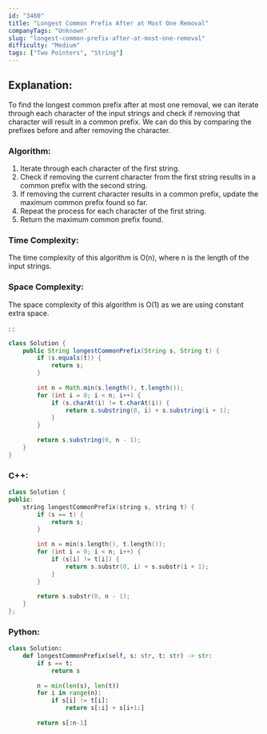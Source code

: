 ```yaml
---
id: "3460"
title: "Longest Common Prefix After at Most One Removal"
companyTags: "Unknown"
slug: "longest-common-prefix-after-at-most-one-removal"
difficulty: "Medium"
tags: ["Two Pointers", "String"]
---
```


## Explanation:

To find the longest common prefix after at most one removal, we can iterate through each character of the input strings and check if removing that character will result in a common prefix. We can do this by comparing the prefixes before and after removing the character.

### Algorithm:
1. Iterate through each character of the first string.
2. Check if removing the current character from the first string results in a common prefix with the second string.
3. If removing the current character results in a common prefix, update the maximum common prefix found so far.
4. Repeat the process for each character of the first string.
5. Return the maximum common prefix found.

### Time Complexity:
The time complexity of this algorithm is O(n), where n is the length of the input strings.

### Space Complexity:
The space complexity of this algorithm is O(1) as we are using constant extra space.

:
:
```java
class Solution {
    public String longestCommonPrefix(String s, String t) {
        if (s.equals(t)) {
            return s;
        }
        
        int n = Math.min(s.length(), t.length());
        for (int i = 0; i < n; i++) {
            if (s.charAt(i) != t.charAt(i)) {
                return s.substring(0, i) + s.substring(i + 1);
            }
        }
        
        return s.substring(0, n - 1);
    }
}
```

### C++:
```cpp
class Solution {
public:
    string longestCommonPrefix(string s, string t) {
        if (s == t) {
            return s;
        }
        
        int n = min(s.length(), t.length());
        for (int i = 0; i < n; i++) {
            if (s[i] != t[i]) {
                return s.substr(0, i) + s.substr(i + 1);
            }
        }
        
        return s.substr(0, n - 1);
    }
};
```

### Python:
```python
class Solution:
    def longestCommonPrefix(self, s: str, t: str) -> str:
        if s == t:
            return s
        
        n = min(len(s), len(t))
        for i in range(n):
            if s[i] != t[i]:
                return s[:i] + s[i+1:]
        
        return s[:n-1]
```